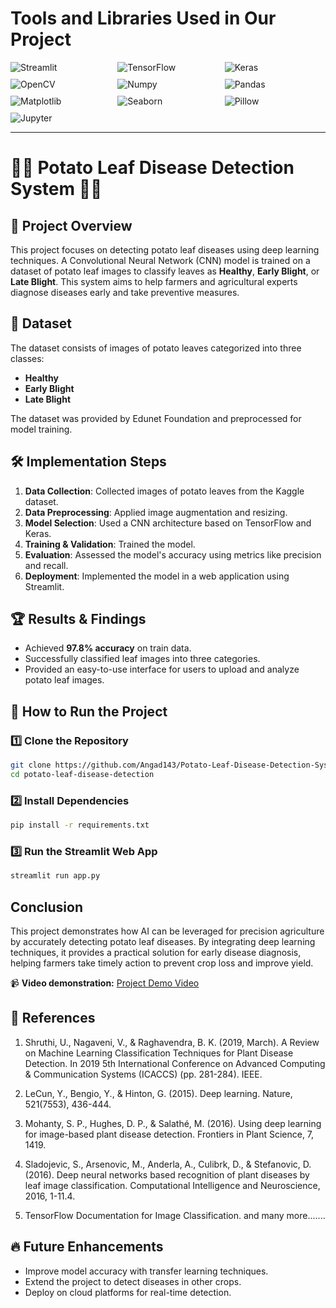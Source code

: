 # **Tools and Libraries Used in Our Project**  

<div style="display: flex; flex-wrap: wrap; gap: 10px;">  
  <img src="https://img.shields.io/badge/Streamlit-FF4B4B?style=flat&logo=streamlit&logoColor=white" alt="Streamlit" style="flex: 1 1 30%;">  
  <img src="https://img.shields.io/badge/TensorFlow-FF6F00?style=flat&logo=tensorflow&logoColor=white" alt="TensorFlow" style="flex: 1 1 30%;">  
  <img src="https://img.shields.io/badge/Keras-D00000?style=flat&logo=keras&logoColor=white" alt="Keras" style="flex: 1 1 30%;">  
  <img src="https://img.shields.io/badge/OpenCV-5C3EE8?style=flat&logo=opencv&logoColor=white" alt="OpenCV" style="flex: 1 1 30%;">  
  <img src="https://img.shields.io/badge/Numpy-013243?style=flat&logo=numpy&logoColor=white" alt="Numpy" style="flex: 1 1 30%;">  
  <img src="https://img.shields.io/badge/Pandas-150458?style=flat&logo=pandas&logoColor=white" alt="Pandas" style="flex: 1 1 30%;">  
  <img src="https://img.shields.io/badge/Matplotlib-11557C?style=flat&logo=python&logoColor=white" alt="Matplotlib" style="flex: 1 1 30%;">  
  <img src="https://img.shields.io/badge/Seaborn-3776AB?style=flat&logo=python&logoColor=white" alt="Seaborn" style="flex: 1 1 30%;">  
  <img src="https://img.shields.io/badge/Pillow-3C1A74?style=flat&logo=pillow&logoColor=white" alt="Pillow" style="flex: 1 1 30%;">  
  <img src="https://img.shields.io/badge/Jupyter-F37626?style=flat&logo=jupyter&logoColor=white" alt="Jupyter" style="flex: 1 1 30%;">  
</div> 

-------------
# 🥔🌿 Potato Leaf Disease Detection System 🥔🌿

## 📌 Project Overview
This project focuses on detecting potato leaf diseases using deep learning techniques. A Convolutional Neural Network (CNN) model is trained on a dataset of potato leaf images to classify leaves as **Healthy**, **Early Blight**, or **Late Blight**. This system aims to help farmers and agricultural experts diagnose diseases early and take preventive measures.

## 📂 Dataset
The dataset consists of images of potato leaves categorized into three classes:
- **Healthy**
- **Early Blight**
- **Late Blight**

The dataset was provided by Edunet Foundation and preprocessed for model training.

## 🛠️ Implementation Steps
1. **Data Collection**: Collected images of potato leaves from the Kaggle dataset.
2. **Data Preprocessing**: Applied image augmentation and resizing.
3. **Model Selection**: Used a CNN architecture based on TensorFlow and Keras.
4. **Training & Validation**: Trained the model.
5. **Evaluation**: Assessed the model's accuracy using metrics like precision and recall.
6. **Deployment**: Implemented the model in a web application using Streamlit.

## 🏆 Results & Findings
- Achieved **97.8% accuracy** on train data.
- Successfully classified leaf images into three categories.
- Provided an easy-to-use interface for users to upload and analyze potato leaf images.

## 🚀 How to Run the Project
### 1️⃣ Clone the Repository
```bash
git clone https://github.com/Angad143/Potato-Leaf-Disease-Detection-System.git
cd potato-leaf-disease-detection
```
### 2️⃣ Install Dependencies
```bash
pip install -r requirements.txt
```
### 3️⃣ Run the Streamlit Web App
```bash
streamlit run app.py
```

## **Conclusion**  
This project demonstrates how AI can be leveraged for precision agriculture by accurately detecting potato leaf diseases. By integrating deep learning techniques, it provides a practical solution for early disease diagnosis, helping farmers take timely action to prevent crop loss and improve yield.  

📹 **Video demonstration:** [Project Demo Video](https://github.com/Angad143/Potato-Leaf-Disease-Detection-System/blob/main/Output%20Images%20and%20Video/Potatoes%20Leaf%20Disease%20Detections.mp4)   


## 📖 References
1. Shruthi, U., Nagaveni, V., & Raghavendra, B. K. (2019, March). A Review on Machine Learning Classification Techniques for Plant Disease Detection. In 2019 5th International Conference on Advanced Computing & Communication Systems (ICACCS) (pp. 281-284). IEEE.

2. LeCun, Y., Bengio, Y., & Hinton, G. (2015). Deep learning. Nature, 521(7553), 436-444.

3. Mohanty, S. P., Hughes, D. P., & Salathé, M. (2016). Using deep learning for image-based plant disease detection. Frontiers in Plant Science, 7, 1419.

4. Sladojevic, S., Arsenovic, M., Anderla, A., Culibrk, D., & Stefanovic, D. (2016). Deep neural networks based recognition of plant diseases by leaf image classification. Computational Intelligence and Neuroscience, 2016, 1-11.4.
 
5. TensorFlow Documentation for Image Classification. and many more.......

## 🔥 Future Enhancements
- Improve model accuracy with transfer learning techniques.
- Extend the project to detect diseases in other crops.
- Deploy on cloud platforms for real-time detection.
